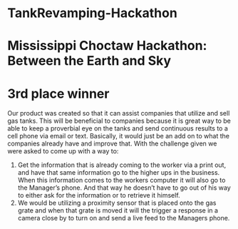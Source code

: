 # TankRevamping-Hackathon
# Mississippi Choctaw Hackathon: Between the Earth and Sky

# 3rd place winner

Our product was created so that it can assist companies that utilize and sell gas tanks. This will be beneficial to companies because it is great way to be able to keep a proverbial eye on the tanks and send continuous results to a cell phone via email or text. Basically, it would just be an add on to what the companies already have and improve that. With the challenge given we were asked to come up with a way to:
1) Get the information that is already coming to the worker via a print out, and have that same information go to the higher ups in the business. When this information comes to the workers computer it will also go to the Manager’s phone. And that way he doesn’t have to go out of his way to either ask for the information or to retrieve it himself. 
2) We would be utilizing a proximity sensor that is placed onto the gas grate and when that grate is moved it will the trigger a response in a camera close by to turn on and send a live feed to the Managers phone. 

